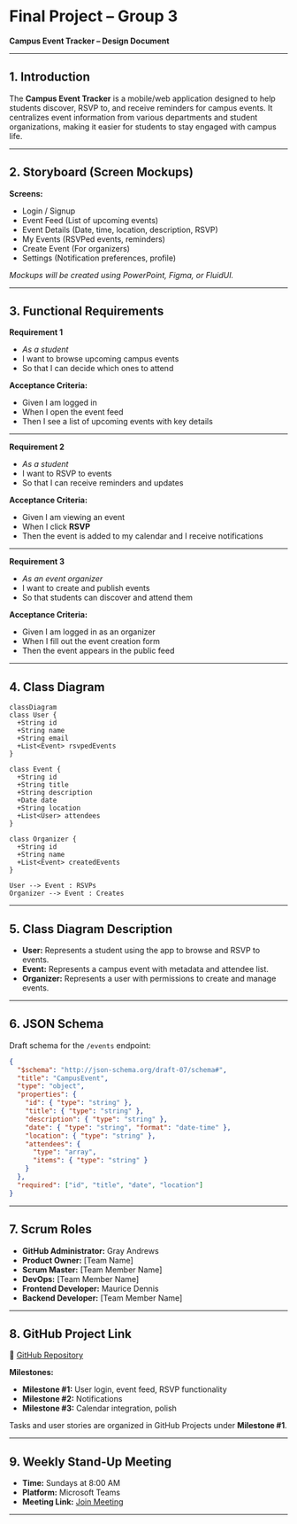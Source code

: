 # Final Project – Group 3

**Campus Event Tracker – Design Document**

---

## 1. Introduction

The **Campus Event Tracker** is a mobile/web application designed to help students discover, RSVP to, and receive reminders for campus events. It centralizes event information from various departments and student organizations, making it easier for students to stay engaged with campus life.

---

## 2. Storyboard (Screen Mockups)

**Screens:**

* Login / Signup
* Event Feed (List of upcoming events)
* Event Details (Date, time, location, description, RSVP)
* My Events (RSVPed events, reminders)
* Create Event (For organizers)
* Settings (Notification preferences, profile)

*Mockups will be created using PowerPoint, Figma, or FluidUI.*

---

## 3. Functional Requirements

**Requirement 1**

* *As a student*
* I want to browse upcoming campus events
* So that I can decide which ones to attend

**Acceptance Criteria:**

* Given I am logged in
* When I open the event feed
* Then I see a list of upcoming events with key details

---

**Requirement 2**

* *As a student*
* I want to RSVP to events
* So that I can receive reminders and updates

**Acceptance Criteria:**

* Given I am viewing an event
* When I click **RSVP**
* Then the event is added to my calendar and I receive notifications

---

**Requirement 3**

* *As an event organizer*
* I want to create and publish events
* So that students can discover and attend them

**Acceptance Criteria:**

* Given I am logged in as an organizer
* When I fill out the event creation form
* Then the event appears in the public feed

---

## 4. Class Diagram

```mermaid
classDiagram
class User {
  +String id
  +String name
  +String email
  +List<Event> rsvpedEvents
}

class Event {
  +String id
  +String title
  +String description
  +Date date
  +String location
  +List<User> attendees
}

class Organizer {
  +String id
  +String name
  +List<Event> createdEvents
}

User --> Event : RSVPs
Organizer --> Event : Creates
```

---

## 5. Class Diagram Description

* **User:** Represents a student using the app to browse and RSVP to events.
* **Event:** Represents a campus event with metadata and attendee list.
* **Organizer:** Represents a user with permissions to create and manage events.

---

## 6. JSON Schema

Draft schema for the `/events` endpoint:

```json
{
  "$schema": "http://json-schema.org/draft-07/schema#",
  "title": "CampusEvent",
  "type": "object",
  "properties": {
    "id": { "type": "string" },
    "title": { "type": "string" },
    "description": { "type": "string" },
    "date": { "type": "string", "format": "date-time" },
    "location": { "type": "string" },
    "attendees": {
      "type": "array",
      "items": { "type": "string" }
    }
  },
  "required": ["id", "title", "date", "location"]
}
```

---

## 7. Scrum Roles

* **GitHub Administrator:** Gray Andrews
* **Product Owner:** \[Team Name]
* **Scrum Master:** \[Team Member Name]
* **DevOps:** \[Team Member Name]
* **Frontend Developer:** Maurice Dennis
* **Backend Developer:** \[Team Member Name]

---

## 8. GitHub Project Link

🔗 [GitHub Repository](https://github.com/AGray551)

**Milestones:**

* **Milestone #1:** User login, event feed, RSVP functionality
* **Milestone #2:** Notifications
* **Milestone #3:** Calendar integration, polish

Tasks and user stories are organized in GitHub Projects under **Milestone #1**.

---

## 9. Weekly Stand-Up Meeting

* **Time:** Sundays at 8:00 AM
* **Platform:** Microsoft Teams
* **Meeting Link:** [Join Meeting](https://teams.microsoft.com/meet/2591305635954?p=y6A2X4Zyvo2UQgz9q0)

---
